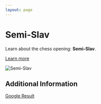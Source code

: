 ```yaml
---
layout: page
---
```

# Semi-Slav

Learn about the chess opening: **Semi-Slav**.

[Learn more](https://www.thechesswebsite.com/semi-slav/)

![Semi-Slav](https://www.thechesswebsite.com/wp-content/uploads/2012/07/semi-slav-big.jpg)

## Additional Information

[Google Result](https://www.chess.com/openings/Semi-Slav-Defense)
